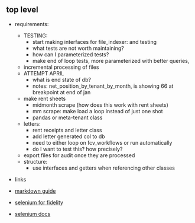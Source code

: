 ## top level

- requirements:

  - TESTING:
    - start making interfaces for file_indexer: and testing
    - what tests are not worth maintaining?
    - how can I parameterized tests?
    - make end of loop tests, more parameterized with better queries,
  - incremental processing of files
  - ATTEMPT APRIL
    - what is end state of db?
    - notes: net_position_by_tenant_by_month, is showing 66 at breakpoint at end of jan
  - make rent sheets
    - midmonth scrape (how does this work with rent sheets)
    - mm scrape: make load a loop instead of just one shot
    - pandas or meta-tenant class
  - letters:
    - rent receipts and letter class
    - add letter generated col to db
    - need to either loop on fcv_workflows or run automatically
    - do I want to test this? how precisely?
  - export files for audit once they are processed
  - structure:
    - use interfaces and getters when referencing other classes

- links
- [markdown guide](https://www.markdownguide.org/basic-syntax/)
- [selenium for fidelity](https://wire.insiderfinance.io/exporting-portfolio-data-from-fidelity-for-analysis-d212ac83ad99)
- [selenium docs](https://selenium-python.readthedocs.io/installation.html)
